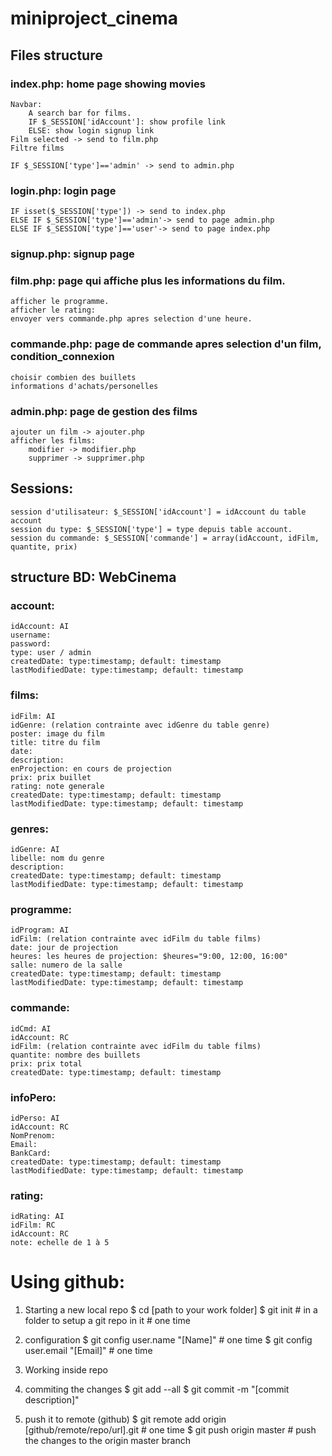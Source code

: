 # miniproject_cinema

## Files structure
### index.php: home page showing movies
   	Navbar:
        A search bar for films.
        IF $_SESSION['idAccount']: show profile link
        ELSE: show login signup link
    Film selected -> send to film.php
    Filtre films

    IF $_SESSION['type']=='admin' -> send to admin.php

### login.php: login page
    IF isset($_SESSION['type']) -> send to index.php
    ELSE IF $_SESSION['type']=='admin'-> send to page admin.php
    ELSE IF $_SESSION['type']=='user'-> send to page index.php

### signup.php: signup page

### film.php: page qui affiche plus les informations du film.
    afficher le programme.
    afficher le rating:
    envoyer vers commande.php apres selection d'une heure.

### commande.php: page de commande apres selection d'un film, condition_connexion
    choisir combien des buillets
    informations d'achats/personelles

### admin.php: page de gestion des films
    ajouter un film -> ajouter.php
    afficher les films:
        modifier -> modifier.php
        supprimer -> supprimer.php

## Sessions:
    session d'utilisateur: $_SESSION['idAccount'] = idAccount du table account
    session du type: $_SESSION['type'] = type depuis table account.
    session du commande: $_SESSION['commande'] = array(idAccount, idFilm, quantite, prix)

## structure BD: WebCinema
### account:
    idAccount: AI
    username:
    password:
    type: user / admin
    createdDate: type:timestamp; default: timestamp
    lastModifiedDate: type:timestamp; default: timestamp

### films:
    idFilm: AI
    idGenre: (relation contrainte avec idGenre du table genre)
    poster: image du film
    title: titre du film
    date:
    description:
    enProjection: en cours de projection
    prix: prix buillet
    rating: note generale
    createdDate: type:timestamp; default: timestamp
    lastModifiedDate: type:timestamp; default: timestamp

### genres:
    idGenre: AI
    libelle: nom du genre
    description:
    createdDate: type:timestamp; default: timestamp
    lastModifiedDate: type:timestamp; default: timestamp

### programme:
    idProgram: AI
    idFilm: (relation contrainte avec idFilm du table films)
    date: jour de projection
    heures: les heures de projection: $heures="9:00, 12:00, 16:00"
    salle: numero de la salle
    createdDate: type:timestamp; default: timestamp
    lastModifiedDate: type:timestamp; default: timestamp

### commande:
    idCmd: AI
    idAccount: RC
    idFilm: (relation contrainte avec idFilm du table films)
    quantite: nombre des buillets
    prix: prix total
    createdDate: type:timestamp; default: timestamp

### infoPero:
    idPerso: AI
    idAccount: RC
    NomPrenom:
    Email:
    BankCard:
    createdDate: type:timestamp; default: timestamp
    lastModifiedDate: type:timestamp; default: timestamp

### rating:
    idRating: AI
    idFilm: RC
    idAccount: RC
    note: echelle de 1 à 5

# Using github:
1. Starting a new local repo
$ cd [path to your work folder]
$ git init # in a folder to setup a git repo in it # one time

2. configuration
$ git config user.name "[Name]" # one time
$ git config user.email "[Email]" # one time

3. Working inside repo

4. commiting the changes
$ git add --all
$ git commit -m "[commit description]"

5. push it to remote (github)
$ git remote add origin [github/remote/repo/url].git # one time
$ git push origin master # push the changes to the origin master branch
